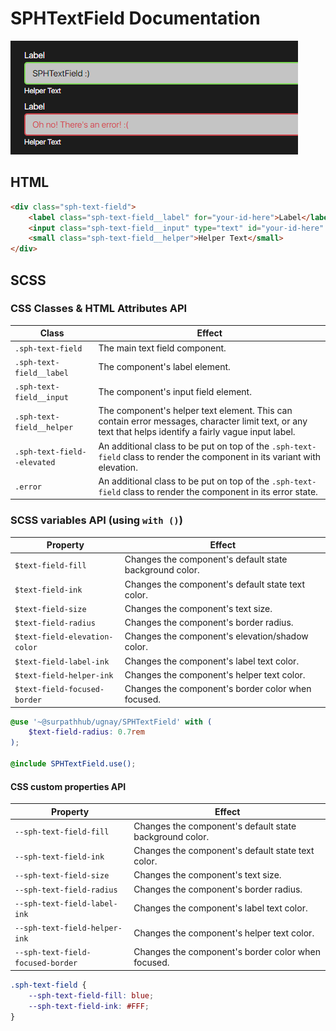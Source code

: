 # SPHTextField Documentation

![img.png](img.png)

## HTML
```html
<div class="sph-text-field">
    <label class="sph-text-field__label" for="your-id-here">Label</label>
    <input class="sph-text-field__input" type="text" id="your-id-here" />
    <small class="sph-text-field__helper">Helper Text</small>
</div>
```

## SCSS

### CSS Classes & HTML Attributes API
| Class | Effect |
|-------|--------|
| `.sph-text-field` | The main text field component. |
| `.sph-text-field__label` | The component's label element. |
| `.sph-text-field__input` | The component's input field element. |
| `.sph-text-field__helper` | The component's helper text element. This can contain error messages, character limit text, or any text that helps identify a fairly vague input label. |
| `.sph-text-field--elevated` | An additional class to be put on top of the `.sph-text-field` class to render the component in its variant with elevation. |
| `.error` | An additional class to be put on top of the `.sph-text-field` class to render the component in its error state. |

### SCSS variables API (using `with ()`)

| Property | Effect |
|----------|--------|
| `$text-field-fill` | Changes the component's default state background color. |
| `$text-field-ink` | Changes the component's default state text color. |
| `$text-field-size` | Changes the component's text size. |
| `$text-field-radius` | Changes the component's border radius. |
| `$text-field-elevation-color` | Changes the component's elevation/shadow color.  |
| `$text-field-label-ink` | Changes the component's label text color. |
| `$text-field-helper-ink` | Changes the component's helper text color. |
| `$text-field-focused-border` | Changes the component's border color when focused. |

```scss
@use '~@surpathhub/ugnay/SPHTextField' with (
    $text-field-radius: 0.7rem
);

@include SPHTextField.use();
```

#### CSS custom properties API

| Property | Effect |
|----------|--------|
| `--sph-text-field-fill` | Changes the component's default state background color. |
| `--sph-text-field-ink` | Changes the component's default state text color. |
| `--sph-text-field-size` | Changes the component's text size. |
| `--sph-text-field-radius` | Changes the component's border radius. |
| `--sph-text-field-label-ink` | Changes the component's label text color. |
| `--sph-text-field-helper-ink` | Changes the component's helper text color. |
| `--sph-text-field-focused-border` | Changes the component's border color when focused. |

```css
.sph-text-field {
    --sph-text-field-fill: blue;
    --sph-text-field-ink: #FFF;
}
```
